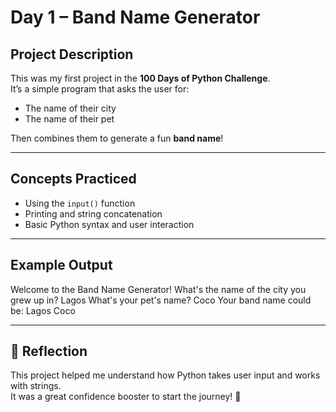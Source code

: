 #  Day 1 – Band Name Generator

##  Project Description
This was my first project in the **100 Days of Python Challenge**.  
It’s a simple program that asks the user for:
- The name of their city  
- The name of their pet  

Then combines them to generate a fun **band name**!

---

##  Concepts Practiced
- Using the `input()` function  
- Printing and string concatenation  
- Basic Python syntax and user interaction  

---

##  Example Output
Welcome to the Band Name Generator!
What's the name of the city you grew up in? Lagos
What's your pet's name? Coco
Your band name could be: Lagos Coco

---

## 🚀 Reflection
This project helped me understand how Python takes user input and works with strings.  
It was a great confidence booster to start the journey! 🎯
